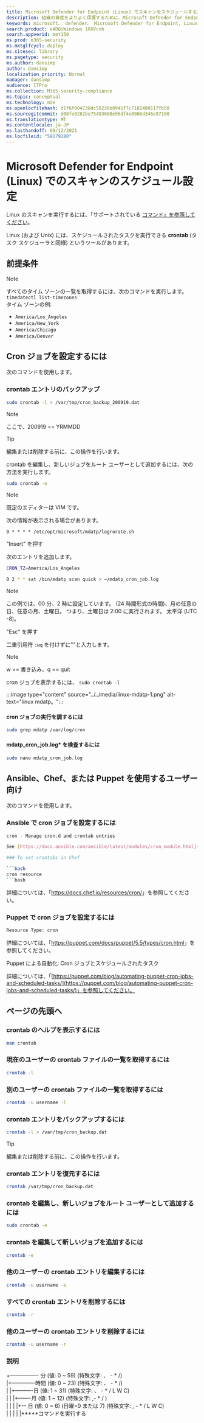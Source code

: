 ```yaml
---
title: Microsoft Defender for Endpoint (Linux) でスキャンをスケジュールする方法
description: 組織の資産をよりよく保護するために、Microsoft Defender for Endpoint (Linux) の自動スキャン時間をスケジュールする方法について説明します。
keywords: microsoft、 defender、 Microsoft Defender for Endpoint, Linux, スキャン, ウイルス対策, microsoft Defender for endpoint (linux)
search.product: eADQiWindows 10XVcnh
search.appverid: met150
ms.prod: m365-security
ms.mktglfcycl: deploy
ms.sitesec: library
ms.pagetype: security
ms.author: dansimp
author: dansimp
localization_priority: Normal
manager: dansimp
audience: ITPro
ms.collection: M365-security-compliance
ms.topic: conceptual
ms.technology: mde
ms.openlocfilehash: d1f6f004738dc50238b0941f7c7182400117fb50
ms.sourcegitcommit: d08fe0282be75483608e96df4e6986d346e97180
ms.translationtype: MT
ms.contentlocale: ja-JP
ms.lasthandoff: 09/12/2021
ms.locfileid: "59179280"
---
```

# <a name="schedule-scans-with-microsoft-defender-for-endpoint-linux"></a>Microsoft Defender for Endpoint (Linux) でのスキャンのスケジュール設定

Linux のスキャンを実行するには、「サポートされている [コマンド」を参照してください](/microsoft-365/security/defender-endpoint/linux-resources#supported-commands)。

Linux (および Unix) には、スケジュールされたタスクを実行できる **crontab** (タスク スケジューラと同様) というツールがあります。

## <a name="pre-requisite"></a>前提条件

> [!NOTE]
> すべてのタイム ゾーンの一覧を取得するには、次のコマンドを実行します。 `timedatectl list-timezones`<br>
> タイム ゾーンの例:
>
> - `America/Los_Angeles`
> - `America/New_York`
> - `America/Chicago`
> - `America/Denver`

## <a name="to-set-the-cron-job"></a>Cron ジョブを設定するには

次のコマンドを使用します。

### <a name="backup-crontab-entries"></a>crontab エントリのバックアップ

```bash
sudo crontab -l > /var/tmp/cron_backup_200919.dat
```

> [!NOTE]
> ここで、200919 == YRMMDD

> [!TIP]
> 編集または削除する前に、この操作を行います。

crontab を編集し、新しいジョブをルート ユーザーとして追加するには、次の方法を実行します。

```bash
sudo crontab -e
```

> [!NOTE]
> 既定のエディターは VIM です。

次の情報が表示される場合があります。

```outbou
0 * * * * /etc/opt/microsoft/mdatp/logrorate.sh
```

"Insert" を押す

次のエントリを追加します。

```bash
CRON_TZ=America/Los_Angeles

0 2 * * sat /bin/mdatp scan quick > ~/mdatp_cron_job.log
```

> [!NOTE]
> この例では、00 分、2 時に設定しています。 (24 時間形式の時間)、月の任意の日、任意の月、土曜日。 つまり、土曜日は 2:00 に実行されます。 太平洋 (UTC -8)。

"Esc" を押す

二重引用符 `:wq` を付けずに""と入力します。

> [!NOTE]
> w == 書き込み、q == quit

cron ジョブを表示するには、 `sudo crontab -l`

:::image type="content" source="../../media/linux-mdatp-1.png" alt-text="linux mdatp。":::

#### <a name="to-inspect-cron-job-runs"></a>cron ジョブの実行を調するには

```bash
sudo grep mdatp /var/log/cron
```

#### <a name="to-inspect-the-mdatp_cron_joblog"></a>mdatp_cron_job.log* を検査するには

```bash
sudo nano mdatp_cron_job.log
```

## <a name="for-those-who-use-ansible-chef-or-puppet"></a>Ansible、Chef、または Puppet を使用するユーザー向け

次のコマンドを使用します。

### <a name="to-set-cron-jobs-in-ansible"></a>Ansible で cron ジョブを設定するには

```bash
cron - Manage cron.d and crontab entries

See [https://docs.ansible.com/ansible/latest/modules/cron_module.html](https://docs.ansible.com/ansible/latest/modules/cron_module.html) for more information.

### To set crontabs in Chef

```bash
cron resource
```bash

```
詳細については、「<https://docs.chef.io/resources/cron/>」を参照してください。

### <a name="to-set-cron-jobs-in-puppet"></a>Puppet で cron ジョブを設定するには

```bash
Resource Type: cron
```

詳細については、「<https://puppet.com/docs/puppet/5.5/types/cron.html>」を参照してください。

Puppet による自動化: Cron ジョブとスケジュールされたタスク

詳細については、「[https://puppet.com/blog/automating-puppet-cron-jobs-and-scheduled-tasks/](https://puppet.com/blog/automating-puppet-cron-jobs-and-scheduled-tasks/)」を参照してください。

## <a name="additional-information"></a>ページの先頭へ

### <a name="to-get-help-with-crontab"></a>crontab のヘルプを表示するには

```bash
man crontab
```

### <a name="to-get-a-list-of-crontab-file-of-the-current-user"></a>現在のユーザーの crontab ファイルの一覧を取得するには

```bash
crontab -l
```

### <a name="to-get-a-list-of-crontab-file-of-another-user"></a>別のユーザーの crontab ファイルの一覧を取得するには

```bash
crontab -u username -l
```

### <a name="to-backup-crontab-entries"></a>crontab エントリをバックアップするには

```bash
crontab -l > /var/tmp/cron_backup.dat
```

> [!TIP]
> 編集または削除する前に、この操作を行います。

### <a name="to-restore-crontab-entries"></a>crontab エントリを復元するには

```bash
crontab /var/tmp/cron_backup.dat
```

### <a name="to-edit-the-crontab-and-add-a-new-job-as-a-root-user"></a>crontab を編集し、新しいジョブをルート ユーザーとして追加するには

```bash
sudo crontab -e
```

### <a name="to-edit-the-crontab-and-add-a-new-job"></a>crontab を編集して新しいジョブを追加するには

```bash
crontab -e
```

### <a name="to-edit-other-users-crontab-entries"></a>他のユーザーの crontab エントリを編集するには

```bash
crontab -u username -e
```

### <a name="to-remove-all-crontab-entries"></a>すべての crontab エントリを削除するには

```bash
crontab -r
```

### <a name="to-remove-other-users-crontab-entries"></a>他のユーザーの crontab エントリを削除するには

```bash
crontab -u username -r
```

### <a name="explanation"></a>説明

+—————- 分 (値: 0 ~ 59) (特殊文字: 、 - * /)  <br>
|+————-時間 (値: 0 ~ 23) (特殊文字: 、 - * /) <br>
| |+———-日 (値: 1 ~ 31) (特殊文字: 、 - * / L W C)  <br>
| | |+——-月 (値: 1 ~ 12) (特殊文字: ,- * / )  <br>
| | | |+-- 日 (値: 0 ~ 6) (日曜=0 または 7) (特殊文字: , - * / L W C) <br>
| | | | |*****コマンドを実行する
